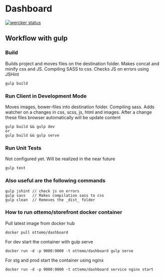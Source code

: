 Dashboard
=========

[![wercker status](https://app.wercker.com/status/0d1dbce7b17a8fc14016760e30709afc/m "wercker status")](https://app.wercker.com/project/bykey/0d1dbce7b17a8fc14016760e30709afc)


## Workflow with gulp

### Build
Builds project and moves files on the destination folder. Makes concat and minify css and JS. Compiling SASS to css. Checks JS on errors using JSHint

    gulp build
    
### Run Client in Development Mode
Moves images, bower-files into destination folder. Compiling sass. Adds watcher on a changes in css, scss, js, html and images. After a change these files browser automatically will be update  content

    gulp build && gulp dev
    or
    gulp build && gulp serve
    
### Run Unit Tests
Not configured yet. Will be realized in the near future
    
    gulp test
        
### Also useful are the following commands
    gulp jshint // check js on errors
    gulp sass   // Makes compilation sass to css
    gulp clean  // Removes the _dist_ folder

### How to run ottemo/storefront docker container
Pull latest image from docker hub

    docker pull ottemo/dashboard

For dev start the container with gulp serve

    docker run -d -p 9000:9000 -t ottemo/dashboard gulp serve

For stg and prod start the container using nginx

    docker run -d -p 9000:9000 -t ottemo/dashboard service nginx start    
